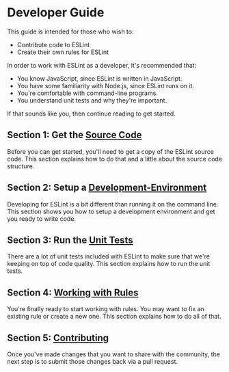 # Developer Guide

This guide is intended for those who wish to:

* Contribute code to ESLint
* Create their own rules for ESLint

In order to work with ESLint as a developer, it's recommended that:

* You know JavaScript, since ESLint is written in JavaScript.
* You have some familiarity with Node.js, since ESLint runs on it.
* You're comfortable with command-line programs.
* You understand unit tests and why they're important.

If that sounds like you, then continue reading to get started.

## Section 1: Get the [Source Code](Source-Code.md)

Before you can get started, you'll need to get a copy of the ESLint source code. This section explains how to do that and a little about the source code structure.

## Section 2: Setup a [Development-Environment](Development-Environment.md)

Developing for ESLint is a bit different than running it on the command line. This section shows you how to setup a development environment and get you ready to write code.

## Section 3: Run the [Unit Tests](Unit-Tests.md)

There are a lot of unit tests included with ESLint to make sure that we're keeping on top of code quality. This section explains how to run the unit tests.

## Section 4: [Working with Rules](Working-with-Rules.md)

You're finally ready to start working with rules. You may want to fix an existing rule or create a new one. This section explains how to do all of that.

## Section 5: [Contributing](Contributing.md)

Once you've made changes that you want to share with the community, the next step is to submit those changes back via a pull request.
